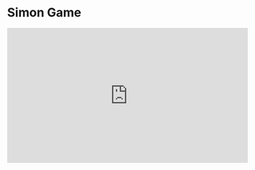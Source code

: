 # Simon Game
<iframe width="560" height="315" src="https://www.youtube.com/embed/ek4tCb53Oio?si=P0JC9WEGsi4-3bES" frameborder="0" allowfullscreen></iframe>
